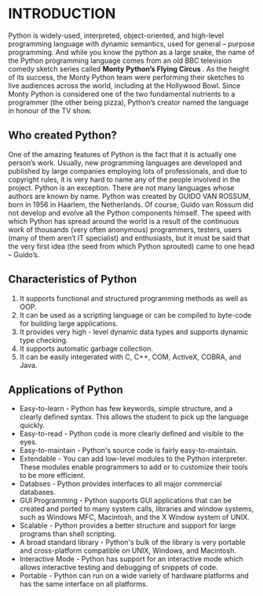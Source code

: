 # INTRODUCTION
Python is widely-used, interpreted, object-oriented, and high-level programming language with dynamic semantics, used for general – purpose programming.
And while you know the python as a large snake, the name 	of the Python programming language comes from an old BBC television comedy sketch series called <b> Monty Python’s Flying Circus </b>.
As the height of its success, the Monty Python team were performing their sketches to live audiences across the world, including at the Hollywood Bowl.
Since Monty Python is considered one of the two fundamental nutrients to a programmer (the other being pizza), Python’s creator named the language in honour of the TV show.

## Who created Python?
One of the amazing features of Python is the fact that it is actually one person’s work. Usually, new programming languages are developed and published by large companies employing lots of professionals, and due to copyright rules, it is very hard to name any of the people involved in the project. Python is an exception.
There are not many languages whose authors are known by name. Python was created by GUIDO VAN ROSSUM, born in 1956 in Haarlem, the Netherlands. Of course, Guido van Rossum did not develop and evolve all the Python components himself.
The speed with which Python has spread around the world is a result of the continuous work of thousands (very often anonymous) programmers, testers, users (many of them aren’t IT specialist) and enthusiasts, but it must be said that the very first idea (the seed from which Python sprouted) came to one head – Guido’s.

## Characteristics of Python
1. It supports functional and structured programming methods as well as OOP.
2. It can be used as a scripting language or can be compiled to byte-code for building large applications.
3. It provides very high - level dynamic data types and supports dynamic type checking.
4. It supports automatic garbage collection.
5. It can be easily integerated with C, C++, COM, ActiveX, COBRA, and Java.

## Applications of Python
* Easy-to-learn - Python has few keywords, simple structure, and a clearly defined syntax. This allows the student to pick up the language quickly.
* Easy-to-read - Python code is more clearly defined and visible to the eyes.
* Easy-to-maintain - Python's source code is fairly easy-to-maintain.
* Extendable - You can add low-level modules to the Python interpreter. These modules enable programmers to add or to customize their tools to be more efficient.
* Databses - Python provides interfaces to all major commercial databases.
* GUI Programming - Python supports GUI applications that can be created and ported to many system calls, libraries and window systems, such as Windows MFC, Macintosh, and the X Window system of UNIX.
* Scalable - Python provides a better structure and support for large programs than shell scripting.
* A broad standard library - Python's bulk of the library is very portable and cross-platform compatible on UNIX, Windows, and Macintosh.
* Interactive Mode - Python has support for an interactive mode which allows interactive testing and debugging of snippets of code.
* Portable - Python can run on a wide variety of hardware platforms and has the same interface on all platforms.
